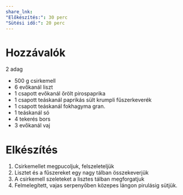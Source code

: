 ```yaml
---
share_lnk: 
"Előkészítés:": 30 perc
"Sütési idő:": 20 perc
---
```

# Hozzávalók
<span data-qty-parse>2 adag</span>
- 500 g csirkemell
- 6 evőkanál liszt
- 1 csapott evőkanál őrölt pirospaprika
- 1 csapott teáskanál paprikás sült krumpli fűszerkeverék
- 1 csapott teáskanál fokhagyma gran.
- 1 teáskanál só
- 4 tekerés bors
- 3 evőkanál vaj
# Elkészítés
1. Csirkemellet megpucoljuk, felszeleteljük
2. Lisztet és a fűszereket egy nagy tálban összekeverjük
3. A csirkemell szeleteket a lisztes tálban megforgatjuk
4. Felmelegített, vajas serpenyőben közepes lángon pirulásig sütjük.